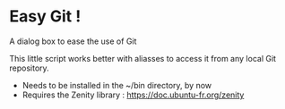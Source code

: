 # Easy Git !
A dialog box to ease the use of Git

This little script works better with aliasses to access it from any local Git repository.
  - Needs to be installed in the ~/bin directory, by now
  - Requires the Zenity library : https://doc.ubuntu-fr.org/zenity
